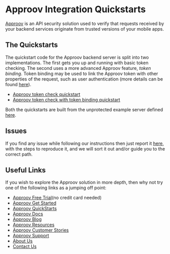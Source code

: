 # Approov Integration Quickstarts

[Approov](https://approov.io) is an API security solution used to verify that requests received by your backend services originate from trusted versions of your mobile apps.


## The Quickstarts

The quickstart code for the Approov backend server is split into two implementations. The first gets you up and running with basic token checking. The second uses a more advanced Approov feature, _token binding_. Token binding may be used to link the Approov token with other properties of the request, such as user authentication (more details can be found [here](https://approov.io/docs/latest/approov-usage-documentation/#token-binding)).
* [Approov token check quickstart](/docs/APPROOV_TOKEN_QUICKSTART.md)
* [Approov token check with token binding quickstart](/docs/APPROOV_TOKEN_BINDING_QUICKSTART.md)

Both the quickstarts are built from the unprotected example server defined [here](servers/hello/src/unprotected-server).


## Issues

If you find any issue while following our instructions then just report it [here](https://github.com/approov/quickstart-asp.net-token-check/issues), with the steps to reproduce it, and we will sort it out and/or guide you to the correct path.


## Useful Links

If you wish to explore the Approov solution in more depth, then why not try one of the following links as a jumping off point:

* [Approov Free Trial](https://approov.io/signup)(no credit card needed)
* [Approov Get Started](https://approov.io/product/demo)
* [Approov QuickStarts](https://approov.io/docs/latest/approov-integration-examples/)
* [Approov Docs](https://approov.io/docs)
* [Approov Blog](https://approov.io/blog/)
* [Approov Resources](https://approov.io/resource/)
* [Approov Customer Stories](https://approov.io/customer)
* [Approov Support](https://approov.io/contact)
* [About Us](https://approov.io/company)
* [Contact Us](https://approov.io/contact)
